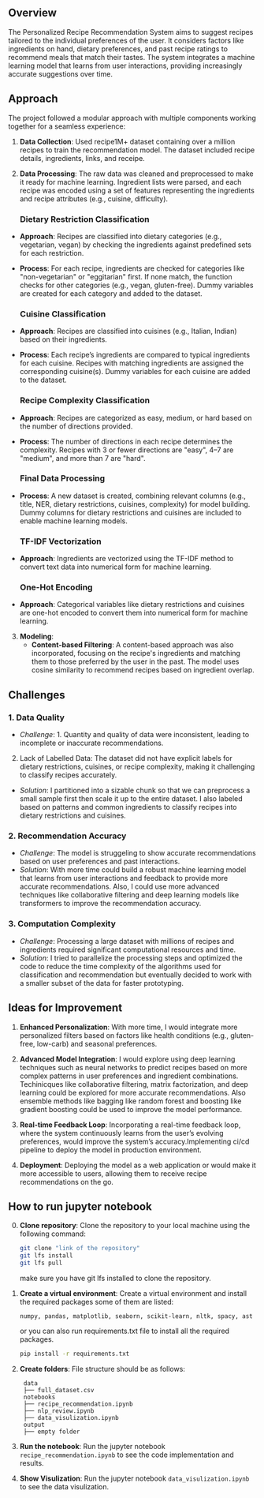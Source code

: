 ## Overview

The Personalized Recipe Recommendation System aims to suggest recipes tailored to the individual preferences of the user. It considers factors like ingredients on hand, dietary preferences, and past recipe ratings to recommend meals that match their tastes. The system integrates a machine learning model that learns from user interactions, providing increasingly accurate suggestions over time.

## Approach

The project followed a modular approach with multiple components working together for a seamless experience:

1. **Data Collection**: Used recipe1M+ dataset containing over a million recipes to train the recommendation model. The dataset included recipe details, ingredients, links, and receipe.
   
2. **Data Processing**: The raw data was cleaned and preprocessed to make it ready for machine learning. Ingredient lists were parsed, and each recipe was encoded using a set of features representing the ingredients and recipe attributes (e.g., cuisine, difficulty).

    ### Dietary Restriction Classification
- **Approach**: Recipes are classified into dietary categories (e.g., vegetarian, vegan) by checking the ingredients against predefined sets for each restriction.
- **Process**: For each recipe, ingredients are checked for categories like "non-vegetarian" or "eggitarian" first. If none match, the function checks for other categories (e.g., vegan, gluten-free). Dummy variables are created for each category and added to the dataset.

    ### Cuisine Classification
- **Approach**: Recipes are classified into cuisines (e.g., Italian, Indian) based on their ingredients.
- **Process**: Each recipe’s ingredients are compared to typical ingredients for each cuisine. Recipes with matching ingredients are assigned the corresponding cuisine(s). Dummy variables for each cuisine are added to the dataset.

    ### Recipe Complexity Classification
- **Approach**: Recipes are categorized as easy, medium, or hard based on the number of directions provided.
- **Process**: The number of directions in each recipe determines the complexity. Recipes with 3 or fewer directions are "easy", 4–7 are "medium", and more than 7 are "hard".

    ### Final Data Processing
- **Process**: A new dataset is created, combining relevant columns (e.g., title, NER, dietary restrictions, cuisines, complexity) for model building. Dummy columns for dietary restrictions and cuisines are included to enable machine learning models.

    ### TF-IDF Vectorization
- **Approach**: Ingredients are vectorized using the TF-IDF method to convert text data into numerical form for machine learning.

    ### One-Hot Encoding
- **Approach**: Categorical variables like dietary restrictions and cuisines are one-hot encoded to convert them into numerical form for machine learning.


3. **Modeling**: 
   - **Content-based Filtering**: A content-based approach was also incorporated, focusing on the recipe's ingredients and matching them to those preferred by the user in the past. The model uses cosine similarity to recommend recipes based on ingredient overlap. 



## Challenges

### 1. **Data Quality**
   - *Challenge*: 1. Quantity and quality of data were inconsistent, leading to incomplete or inaccurate recommendations. 
   2. Lack of Labelled Data: The dataset did not have explicit labels for dietary restrictions, cuisines, or recipe complexity, making it challenging to classify recipes accurately.
   - *Solution*: I partitioned into a sizable chunk so that we can preprocess a small sample first then scale it up to the entire dataset. I also labeled based on patterns and common ingredients to classify recipes into dietary restrictions and cuisines.

### 2. **Recommendation Accuracy**
   - *Challenge*: The model is struggeling to show accurate recommendations based on user preferences and past interactions.
   - *Solution*: With more time could build a robust machine learning model that learns from user interactions and feedback to provide more accurate recommendations. Also, I could use more advanced techniques like collaborative filtering and deep learning models like transformers to improve the recommendation accuracy.

### 3. **Computation Complexity**
   - *Challenge*: Processing a large dataset with millions of recipes and ingredients required significant computational resources and time.
   - *Solution*: I tried to parallelize the processing steps and optimized the code to reduce the time complexity of the algorithms used for classification and recommendation but eventually decided to work with a smaller subset of the data for faster prototyping.


## Ideas for Improvement

1. **Enhanced Personalization**: With more time, I would integrate more personalized filters based on factors like health conditions (e.g., gluten-free, low-carb) and seasonal preferences.

2. **Advanced Model Integration**: I would explore using deep learning techniques such as neural networks to predict recipes based on more complex patterns in user preferences and ingredient combinations.
Techinicques like collaborative filtering, matrix factorization, and deep learning could be explored for more accurate recommendations.
Also ensemble methods like bagging like random forest and boosting like gradient boosting could be used to improve the model performance.

3. **Real-time Feedback Loop**: Incorporating a real-time feedback loop, where the system continuously learns from the user’s evolving preferences, would improve the system’s accuracy.Implementing ci/cd pipeline to deploy the model in production environment.

4. **Deployment**: Deploying the model as a web application or would make it more accessible to users, allowing them to receive recipe recommendations on the go.


## How to run jupyter notebook
0. **Clone repository**: 
   Clone the repository to your local machine using the following command:
   ```bash
   git clone "link of the repository"
   git lfs install
   git lfs pull
   ```
   make sure you have git lfs installed to clone the repository.
   
1. **Create a virtual environment**: 
   Create a virtual environment and install the required packages some of them are listed:
   ```
   numpy, pandas, matplotlib, seaborn, scikit-learn, nltk, spacy, ast
   ```
   or you can also run requirements.txt file to install all the required packages.
   ```bash
   pip install -r requirements.txt
   ```

2. **Create folders**: 
   File structure should be as follows:
   ```
    data
    ├── full_dataset.csv
    notebooks
    ├── recipe_recommendation.ipynb
    ├── nlp_review.ipynb
    ├── data_visulization.ipynb
    output
    ├── empty folder
    ```
3. **Run the notebook**: 
   Run the jupyter notebook `recipe_recommendation.ipynb` to see the code implementation and results.

4. **Show Visulization**:
    Run the jupyter notebook `data_visulization.ipynb` to see the data visulization.








